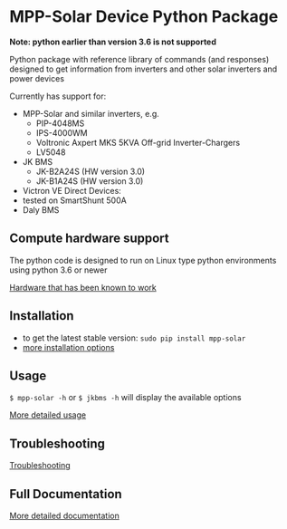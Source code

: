 # MPP-Solar Device Python Package #

__Note: python earlier than version 3.6 is not supported__


Python package with reference library of commands (and responses)
designed to get information from inverters and other solar inverters and power devices

Currently has support for:
- MPP-Solar and similar inverters, e.g.
  - PIP-4048MS
  - IPS-4000WM
  - Voltronic Axpert MKS 5KVA Off-grid Inverter-Chargers
  - LV5048
- JK BMS
  - JK-B2A24S (HW version 3.0)
  - JK-B1A24S (HW version 3.0)
- Victron VE Direct Devices:
 - tested on SmartShunt 500A
- Daly BMS

## Compute hardware support ##
The python code is designed to run on Linux type python environments using python 3.6 or newer

[Hardware that has been known to work](https://github.com/jblance/mpp-solar/blob/master/docs/hardware.md)

## Installation ##
* to get the latest stable version: `sudo pip install mpp-solar`
* [more installation options](https://github.com/jblance/mpp-solar/blob/master/docs/installation.md)

## Usage ###
`$ mpp-solar -h` or `$ jkbms -h` will display the available options

[More detailed usage](https://github.com/jblance/mpp-solar/blob/master/docs/usage.md)

## Troubleshooting ##
[Troubleshooting](https://github.com/jblance/mpp-solar/blob/master/docs/troubleshooting.md)

## Full Documentation ##
[More detailed documentation](https://github.com/jblance/mpp-solar/blob/master/docs/README.md)
